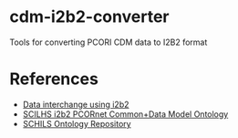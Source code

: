 # cdm-i2b2-converter
Tools for converting PCORI CDM data to I2B2 format


# References

* [Data interchange using i2b2](https://www.ncbi.nlm.nih.gov/pubmed/26911824)
* [SCILHS i2b2 PCORnet Common+Data Model Ontology](http://community.i2b2.org/wiki/display/SCILHS/SCILHS+i2b2+PCORnet+Common+Data+Model+Ontology+Home)
* [SCHILS Ontology Repository](https://github.com/SCILHS/scilhs-ontology)
